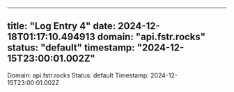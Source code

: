 
---
title: "Log Entry 4"
date: 2024-12-18T01:17:10.494913
domain: "api.fstr.rocks"
status: "default"
timestamp: "2024-12-15T23:00:01.002Z"
---

Domain: api.fstr.rocks
Status: default
Timestamp: 2024-12-15T23:00:01.002Z
